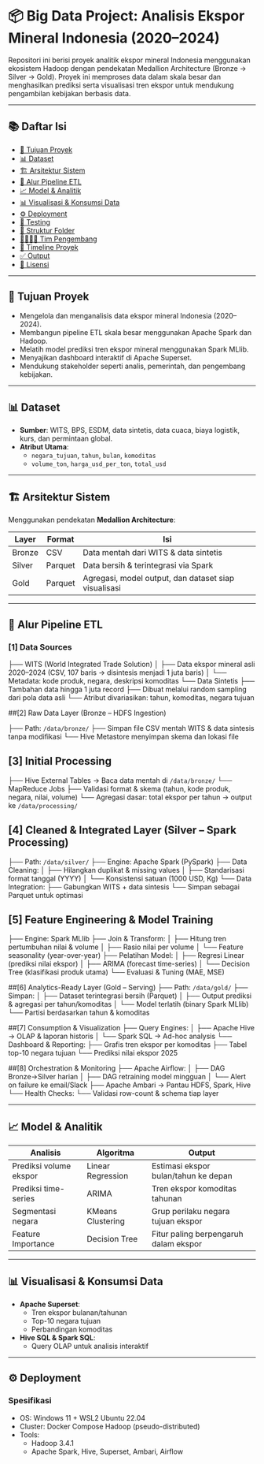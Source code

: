 # 📦 Big Data Project: Analisis Ekspor Mineral Indonesia (2020–2024)

Repositori ini berisi proyek analitik ekspor mineral Indonesia menggunakan ekosistem Hadoop dengan pendekatan Medallion Architecture (Bronze → Silver → Gold). Proyek ini memproses data dalam skala besar dan menghasilkan prediksi serta visualisasi tren ekspor untuk mendukung pengambilan kebijakan berbasis data.

---

## 📚 Daftar Isi

- [🎯 Tujuan Proyek](#-tujuan-proyek)
- [📊 Dataset](#-dataset)
- [🏗️ Arsitektur Sistem](#️-arsitektur-sistem)
- [🔁 Alur Pipeline ETL](#-alur-pipeline-etl)
- [📈 Model & Analitik](#-model--analitik)
- [📊 Visualisasi & Konsumsi Data](#-visualisasi--konsumsi-data)
- [⚙️ Deployment](#️-deployment)
- [🧪 Testing](#-testing)
- [📂 Struktur Folder](#-struktur-folder)
- [👨‍👩‍👧‍👦 Tim Pengembang](#-tim-pengembang)
- [📅 Timeline Proyek](#-timeline-proyek)
- [✅ Output](#-output)
- [📄 Lisensi](#-lisensi)

---

## 🎯 Tujuan Proyek

- Mengelola dan menganalisis data ekspor mineral Indonesia (2020–2024).
- Membangun pipeline ETL skala besar menggunakan Apache Spark dan Hadoop.
- Melatih model prediksi tren ekspor mineral menggunakan Spark MLlib.
- Menyajikan dashboard interaktif di Apache Superset.
- Mendukung stakeholder seperti analis, pemerintah, dan pengembang kebijakan.

---

## 📊 Dataset

- **Sumber**: WITS, BPS, ESDM, data sintetis, data cuaca, biaya logistik, kurs, dan permintaan global.
- **Atribut Utama**:
  - `negara_tujuan`, `tahun`, `bulan`, `komoditas`
  - `volume_ton`, `harga_usd_per_ton`, `total_usd`

---

## 🏗️ Arsitektur Sistem

Menggunakan pendekatan **Medallion Architecture**:

| Layer  | Format  | Isi                                                              |
|--------|---------|-------------------------------------------------------------------|
| Bronze | CSV     | Data mentah dari WITS & data sintetis                             |
| Silver | Parquet | Data bersih & terintegrasi via Spark                              |
| Gold   | Parquet | Agregasi, model output, dan dataset siap visualisasi              |

---

## 🔁 Alur Pipeline ETL

### [1] Data Sources

├── WITS (World Integrated Trade Solution)
│ ├── Data ekspor mineral asli 2020–2024 (CSV, 107 baris → disintesis menjadi 1 juta baris)
│ └── Metadata: kode produk, negara, deskripsi komoditas
└── Data Sintetis
├── Tambahan data hingga 1 juta record
├── Dibuat melalui random sampling dari pola data asli
└── Atribut divariasikan: tahun, komoditas, negara tujuan

##[2] Raw Data Layer (Bronze – HDFS Ingestion)

├── Path: `/data/bronze/`
├── Simpan file CSV mentah WITS & data sintesis tanpa modifikasi
└── Hive Metastore menyimpan skema dan lokasi file

## [3] Initial Processing
├── Hive External Tables → Baca data mentah di `/data/bronze/`
└── MapReduce Jobs
    ├── Validasi format & skema (tahun, kode produk, negara, nilai, volume)
    └── Agregasi dasar: total ekspor per tahun → output ke `/data/processing/`

## [4] Cleaned & Integrated Layer (Silver – Spark Processing)
├── Path: `/data/silver/`
├── Engine: Apache Spark (PySpark)
├── Data Cleaning:
│   ├── Hilangkan duplikat & missing values
│   ├── Standarisasi format tanggal (YYYY)
│   └── Konsistensi satuan (1000 USD, Kg)
└── Data Integration:
    ├── Gabungkan WITS + data sintesis
    └── Simpan sebagai Parquet untuk optimasi

## [5] Feature Engineering & Model Training
├── Engine: Spark MLlib
├── Join & Transform:
│   ├── Hitung tren pertumbuhan nilai & volume
│   ├── Rasio nilai per volume
│   └── Feature seasonality (year-over-year)
├── Pelatihan Model:
│   ├── Regresi Linear (prediksi nilai ekspor)
│   ├── ARIMA (forecast time-series)
│   └── Decision Tree (klasifikasi produk utama)
└── Evaluasi & Tuning (MAE, MSE)

##[6] Analytics-Ready Layer (Gold – Serving)
├── Path: `/data/gold/`
├── Simpan:
│   ├── Dataset terintegrasi bersih (Parquet)
│   ├── Output prediksi & agregasi per tahun/komoditas
│   └── Model terlatih (binary Spark MLlib)
└── Partisi berdasarkan tahun & komoditas

##[7] Consumption & Visualization
├── Query Engines:
│   ├── Apache Hive → OLAP & laporan historis
│   └── Spark SQL → Ad-hoc analysis
└── Dashboard & Reporting:
    ├── Grafis tren ekspor per komoditas
    ├── Tabel top-10 negara tujuan
    └── Prediksi nilai ekspor 2025

##[8] Orchestration & Monitoring
├── Apache Airflow:
│   ├── DAG Bronze→Silver harian
│   ├── DAG retraining model mingguan
│   └── Alert on failure ke email/Slack
├── Apache Ambari → Pantau HDFS, Spark, Hive
└── Health Checks:
    └── Validasi row-count & schema tiap layer

---

## 📈 Model & Analitik

| Analisis                 | Algoritma               | Output                                   |
|--------------------------|-------------------------|------------------------------------------|
| Prediksi volume ekspor   | Linear Regression       | Estimasi ekspor bulan/tahun ke depan     |
| Prediksi time-series     | ARIMA                   | Tren ekspor komoditas tahunan            |
| Segmentasi negara        | KMeans Clustering       | Grup perilaku negara tujuan ekspor       |
| Feature Importance       | Decision Tree           | Fitur paling berpengaruh dalam ekspor    |

---

## 📊 Visualisasi & Konsumsi Data

- **Apache Superset**:
  - Tren ekspor bulanan/tahunan
  - Top-10 negara tujuan
  - Perbandingan komoditas
- **Hive SQL & Spark SQL**:
  - Query OLAP untuk analisis interaktif

---

## ⚙️ Deployment

### Spesifikasi

- OS: Windows 11 + WSL2 Ubuntu 22.04
- Cluster: Docker Compose Hadoop (pseudo-distributed)
- Tools:
  - Hadoop 3.4.1
  - Apache Spark, Hive, Superset, Ambari, Airflow
